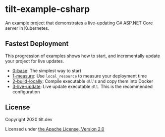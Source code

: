 # tilt-example-csharp

An example project that demonstrates a live-updating C# ASP.NET Core server in Kubernetes.

## Fastest Deployment

This progression of examples shows how to start, and incrementally update
your project for live updates.

- [0-base](0-base): The simplest way to start
- [1-measure](1-measure): Use `local_resource` to measure your deployment time
- [2-build-locally](2-build-locally): Compile executable `dll`'s and copy them into Docker
- [3-live-update](3-live-update): Live update executable `dll`. This is the recommended configuration

## License

Copyright 2020 tilt.dev

Licensed under [the Apache License, Version 2.0](LICENSE)
